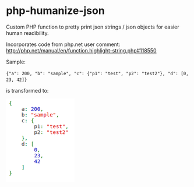 # php-humanize-json
Custom PHP function to pretty print json strings / json objects for easier human readibility.

Incorporates code from php.net user comment: http://php.net/manual/en/function.highlight-string.php#118550

Sample:

`{"a": 200, "b": "sample", "c": {"p1": "test", "p2": "test2"}, "d": [0, 23, 42]}`

is transformed to:

![Sample screenshot](./sample-screenshot.png)
